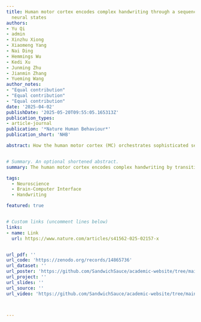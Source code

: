 ```yaml
---
title: Human motor cortex encodes complex handwriting through a sequence of stable
  neural states
authors:
- Yu Qi
- admin
- Xinzhu Xiong
- Xiaomeng Yang
- Nai Ding
- Hemmings Wu
- Kedi Xu
- Junming Zhu
- Jianmin Zhang
- Yueming Wang
author_notes:
- "Equal contribution"
- "Equal contribution"
- "Equal contribution"
date: '2025-04-02'
publishDate: '2025-05-20T09:55:05.165313Z'
publication_types:
- article-journal
publication: '*Nature Human Behaviour*'
publication_short: 'NHB'

abstract: How the human motor cortex (MC) orchestrates sophisticated sequences of fine movements such as handwriting remains a puzzle. Here we investigate this question through Utah array recordings from human MC during attempted handwriting of Chinese characters (n = 306, each consisting of 6.3 +/- 2.0 strokes). We find that MC activity evolves through a sequence of states corresponding to the writing of stroke fragments during complicated handwriting. The directional tuning curve of MC neurons remains stable within states, but its gain or preferred direction strongly varies across states. By building models that can automatically infer the neural states and implement state-dependent directional tuning, we can significantly better explain the firing pattern of individual neurons and reconstruct recognizable handwriting trajectories with 69\% improvement compared with baseline models. Our findings unveil that skilled and sophisticated movements are encoded through state-specific neural configurations.


# Summary. An optional shortened abstract.
summary: The human motor cortex encodes complex handwriting by transitioning through neural states, each with distinct directional tuning, enabling accurate reconstruction of written characters.

tags:
  - Neuroscience
  - Brain-Computer Interface
  - Handwriting

featured: true


# Custom links (uncomment lines below)
links:
- name: Link
  url: https://www.nature.com/articles/s41562-025-02157-x


url_pdf: ''
url_code: 'https://zenodo.org/records/14865736'
url_dataset: ''
url_poster: 'https://github.com/SandwichSauce/academic-website/tree/main/content/publication/2025-nhb-human/2025-nhb-human-poster.pdf'
url_project: ''
url_slides: ''
url_source: ''
url_video: 'https://github.com/SandwichSauce/academic-website/tree/main/content/publication/2025-nhb-human/2025-nhb-human-video.mp4'



---
```


